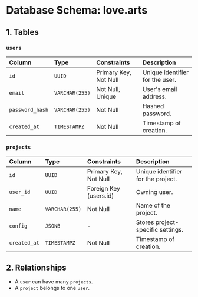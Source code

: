 # Database Schema: love.arts

## 1. Tables

### `users`
| Column | Type | Constraints | Description |
| :--- | :--- | :--- | :--- |
| `id` | `UUID` | Primary Key, Not Null | Unique identifier for the user. |
| `email` | `VARCHAR(255)`| Not Null, Unique | User's email address. |
| `password_hash` | `VARCHAR(255)`| Not Null | Hashed password. |
| `created_at` | `TIMESTAMPZ` | Not Null | Timestamp of creation. |

### `projects`
| Column | Type | Constraints | Description |
| :--- | :--- | :--- | :--- |
| `id` | `UUID` | Primary Key, Not Null | Unique identifier for the project. |
| `user_id` | `UUID` | Foreign Key (users.id) | Owning user. |
| `name` | `VARCHAR(255)`| Not Null | Name of the project. |
| `config` | `JSONB` | - | Stores project-specific settings. |
| `created_at` | `TIMESTAMPZ` | Not Null | Timestamp of creation. |

## 2. Relationships
- A `user` can have many `projects`.
- A `project` belongs to one `user`.